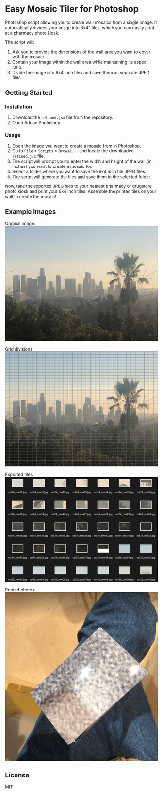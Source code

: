 # Easy Mosaic Tiler for Photoshop

Photoshop script allowing you to create wall mosaics from a single image. It automatically divides your image into 6x4" tiles, which you can easily print at a pharmacy photo kiosk.

The script will:

1. Ask you to provide the dimensions of the wall area you want to cover with the mosaic.
2. Contain your image within the wall area while maintaining its aspect ratio.
3. Divide the image into 6x4 inch tiles and save them as separate JPEG files.


## Getting Started

### Installation

1. Download the `refined.jsx` file from the repository.
2. Open Adobe Photoshop.

### Usage

1. Open the image you want to create a mosaic from in Photoshop.
2. Go to `File` > `Scripts` > `Browse...` and locate the downloaded `refined.jsx` file.
3. The script will prompt you to enter the width and height of the wall (in inches) you want to create a mosaic for.
4. Select a folder where you want to save the 6x4 inch tile JPEG files.
5. The script will generate the tiles and save them in the selected folder.

Now, take the exported JPEG files to your nearest pharmacy or drugstore photo kiosk and print your 6x4 inch tiles. Assemble the printed tiles on your wall to create the mosaic!


## Example Images

Original image:
![Original Image](demo_images/original_image.jpg)

Grid divisions:
![Grid](demo_images/tiled.png)

Exported tiles:
![Exported Tiles](demo_images/output.png)

Printed photos:
![Printed photos](demo_images/printed_photos.png)



## License

[MIT](https://choosealicense.com/licenses/mit/)
